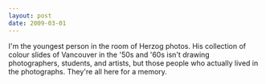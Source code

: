 ```yaml
---
layout: post
date: 2009-03-01
--- 
```


I'm the youngest person in the room of Herzog photos. His collection of colour slides of Vancouver in the '50s and '60s isn't drawing photographers, students, and artists, but those people who actually lived in the photographs. They're all here for a memory.
